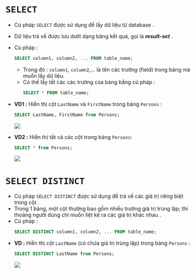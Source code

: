 # `SELECT`
- Cú pháp `SELECT` được sử dụng để lấy dữ liệu từ database .
- Dữ liệu trả về được lưu dưới dạng bảng kết quả, gọi là ***result-set*** .
- Cú pháp : 
    ```sql
    SELECT column1, column2, ... FROM table_name;
    ```
    - Trong đó : `column1`, `column2`,... là tên các trường (field) trong bảng mà muốn lấy dữ liệu. 
    - Có thể lấy tất các các trường của bảng bằng cú pháp :
        ```sql
        SELECT * FROM table_name;
        ```
- **VD1 :** Hiển thị cột `LastName` và `FirstName` trong bảng `Persons` :
    ```sql
    SELECT LastName, FirstName from Persons;
    ```
    <img src=https://i.imgur.com/ZbYbYNy.png>

- **VD2 :** Hiển thị tất cả các cột trong bảng `Persons`:
    ```sql
    SELECT * from Persons;
    ```
    <img src=https://i.imgur.com/z91KC44.png>

# `SELECT DISTINCT`
- Cú pháp `SELECT DISTINCT` được sử dụng để trả về các giá trị riêng biệt trong cột .
- Trong 1 bảng, một cột thường bao gồm nhiều trường giá trị trùng lặp; thi thoảng người dùng chỉ muốn liệt kê ra các giá trị khác nhau .
- Cú pháp :
    ```sql
    SELECT DISTINCT column1, column2, ... FROM table_name;
    ```
- **VD :** Hiển thị cột `LastName` (có chứa giá trị trùng lặp) trong bảng `Persons` :
    ```sql
    SELECT DISTINCT LastName from Persons;
    ```
    <img src=https://i.imgur.com/SspsVCJ.png>